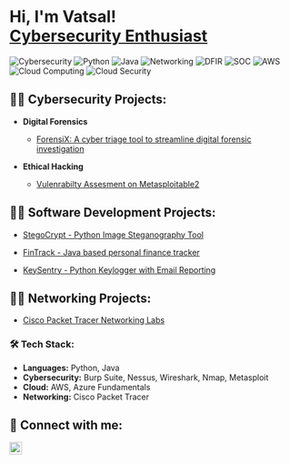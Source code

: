 <h1>Hi, I'm Vatsal! <br/> <a href="https://www.linkedin.com/in/Vatsalsharma7/">Cybersecurity Enthusiast</a></h1>

![Cybersecurity](https://img.shields.io/badge/Cybersecurity-FF4500?style=for-the-badge&logo=hackthebox&logoColor=white)
![Python](https://img.shields.io/badge/Python-3776AB?style=for-the-badge&logo=python&logoColor=white)
![Java](https://img.shields.io/badge/Java-007396?style=for-the-badge&logo=java&logoColor=white)
![Networking](https://img.shields.io/badge/Networking-29ABE2?style=for-the-badge&logo=cisco&logoColor=white)
![DFIR](https://img.shields.io/badge/DFIR-Digital%20Forensics%20&%20Incident%20Response-blueviolet?style=for-the-badge&logo=forensic-science&logoColor=white)
![SOC](https://img.shields.io/badge/SOC-Security%20Operations%20Center-228B22?style=for-the-badge&logo=linuxfoundation&logoColor=white)
![AWS](https://img.shields.io/badge/-AWS-05122A?style=flat&logo=amazonaws)
![Cloud Computing](https://img.shields.io/badge/Cloud%20Computing-0A66C2?style=for-the-badge&logo=icloud&logoColor=white)
![Cloud Security](https://img.shields.io/badge/Cloud%20Security-2E8B57?style=for-the-badge&logo=amazonaws&logoColor=white)


<h2>👨‍💻 Cybersecurity Projects:</h2>

- <b>Digital Forensics </b>
  - [ForensiX: A cyber triage tool to streamline digital forensic investigation](https://github.com/Vatsalsharma7/ForensiX)

- <b>Ethical Hacking </b>
  - [Vulenrabilty Assesment on Metasploitable2](https://github.com/Vatsalsharma7/security-scanning-metasploitable2)

<h2>👨‍💻 Software Development Projects:</h2>

  - [StegoCrypt - Python Image Steganography Tool](https://github.com/Vatsalsharma7/StegoCrypt)
  
  - [FinTrack - Java based personal finance tracker](https://github.com/Vatsalsharma7/FinTrack)
    
  - [KeySentry - Python Keylogger with Email Reporting](https://github.com/Vatsalsharma7/KeySentry)

<h2>👨‍💻 Networking Projects:</h2>

  - [Cisco Packet Tracer Networking Labs](https://github.com/Vatsalsharma7/cisco-labs)

### 🛠️ Tech Stack:

- **Languages:** Python, Java
- **Cybersecurity:** Burp Suite, Nessus, Wireshark, Nmap, Metasploit
- **Cloud:** AWS, Azure Fundamentals
- **Networking:** Cisco Packet Tracer

<h2> 🤳 Connect with me:</h2>


[<img align="left" alt="JoshMadakor | LinkedIn" width="22px" src="https://cdn.jsdelivr.net/npm/simple-icons@v3/icons/linkedin.svg" />][linkedin]



[linkedin]: https://linkedin.com/in/Vatsalsharma7
